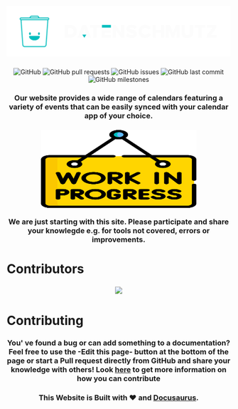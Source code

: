<h1 align="center">
<!--  <p align="center">Datenschmutz.dev</p> -->
  <a href="https://cal.datenschmutz.dev"><img src="./static/img/dmz-main-logo-c.svg" alt="Datenschmutz"></a>
</h1>

<p align="center">
<img alt="GitHub" src="https://img.shields.io/github/license/datenschmutz/calendars?style=for-the-badge">
<img alt="GitHub pull requests" src="https://img.shields.io/github/issues-pr-raw/datenschmutz/calendars?style=for-the-badge">
<img alt="GitHub issues" src="https://img.shields.io/github/issues-raw/datenschmutz/calendars?style=for-the-badge">
<img alt="GitHub last commit" src="https://img.shields.io/github/last-commit/datenschmutz/calendars?style=for-the-badge">
<img alt="GitHub milestones" src="https://img.shields.io/github/milestones/all/datenschmutz/calendars?style=for-the-badge">
</p>

<h3 align="center">
<p align="center">Our website provides a wide range of calendars featuring a variety of events that can be easily synced with your calendar app of your choice.</p>
</h3>

<h3 align="center">
<a href="https://cal.datenschmutz.dev"><img src="./static/img/work-in-progress.svg" width="350" height="175" alt="Datenschmutz Work in Progress"></a><br/>
<p align="center">We are just starting with this site. Please participate and share your knowlegde e.g. for tools not covered, errors or improvements.</p>
</h3>

# Contributors
<h3 align="center">
<a href="https://github.com/datenschmutz/calendars/graphs/contributors">
  <img src="https://contrib.rocks/image?repo=datenschmutz/calendars" />
</a>
</h3>

# Contributing
<h3>
<p align="center">You' ve found a bug or can add something to a documentation? Feel free to use the -Edit this page- button at the bottom of the page or start a Pull request directly from GitHub and share your knowledge with others! Look <a href="./CONTRIBUTING.md">here</a> to get more information on how you can contribute</p>
</h3>

<h3>
<p align="center">This Website is Built with ❤️ and <a href="https://github.com/facebook/docusaurus">Docusaurus</a>.</p>
</h3>

